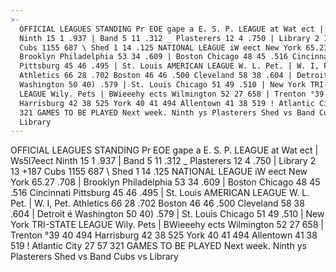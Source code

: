 ```yaml
---
>-
  OFFICIAL LEAGUES STANDING Pr EOE gape a E. S. P. LEAGUE at Wat ect | Ws5l7eect
  Ninth 15 1 .937 | Band 5 11 .312 _ Plasterers 12 4 .750 | Library 2 13 +187
  Cubs 1155 687 \ Shed 1 14 .125 NATIONAL LEAGUE iW eect New York 65.27 .708 |
  Brooklyn Philadelphia 53 34 .609 | Boston Chicago 48 45 .516 Cincinnati
  Pittsburg 45 46 .495 | St. Louis AMERICAN LEAGUE W. L. Pet. | W. I, Pet.
  Athletics 66 28 .702 Boston 46 46 .500 Cleveland 58 38 .604 | Detroit é
  Washington 50 40) .579 | St. Louis Chicago 51 49 .510 | New York TRI-STATE
  LEAGUE Wily. Pets | BWieeehy ects Wilmington 52 27 658 | Trenton °39 40 494
  Harrisburg 42 38 525 York 40 41 494 Allentown 41 38 519 ! Atlantic City 27 57
  321 GAMES TO BE PLAYED Next week. Ninth ys Plasterers Shed vs Band Cubs vs
  Library
---
```


OFFICIAL LEAGUES STANDING Pr EOE gape a E. S. P. LEAGUE at Wat ect | Ws5l7eect Ninth 15 1 .937 | Band 5 11 .312 _ Plasterers 12 4 .750 | Library 2 13 +187 Cubs 1155 687 \ Shed 1 14 .125 NATIONAL LEAGUE iW eect New York 65.27 .708 | Brooklyn Philadelphia 53 34 .609 | Boston Chicago 48 45 .516 Cincinnati Pittsburg 45 46 .495 | St. Louis AMERICAN LEAGUE W. L. Pet. | W. I, Pet. Athletics 66 28 .702 Boston 46 46 .500 Cleveland 58 38 .604 | Detroit é Washington 50 40) .579 | St. Louis Chicago 51 49 .510 | New York TRI-STATE LEAGUE Wily. Pets | BWieeehy ects Wilmington 52 27 658 | Trenton °39 40 494 Harrisburg 42 38 525 York 40 41 494 Allentown 41 38 519 ! Atlantic City 27 57 321 GAMES TO BE PLAYED Next week. Ninth ys Plasterers Shed vs Band Cubs vs Library